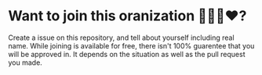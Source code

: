 # Want to join this oranization 🚪💪🚀❤?
Create a issue on this repository, and tell about yourself including real name.
While joining is available for free, there isn't 100% guarentee that you will be approved in. It depends on the situation as well as the pull request you made.
